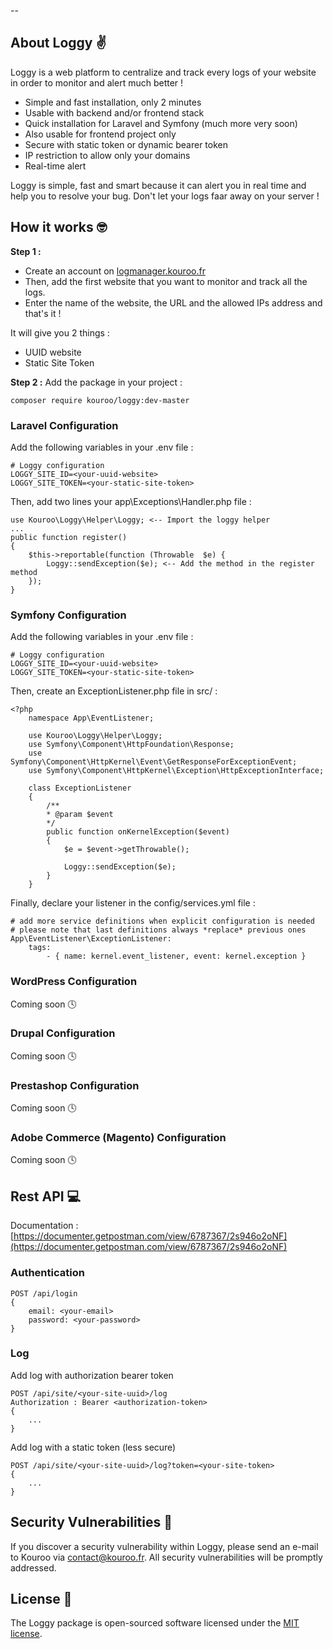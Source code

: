 -- 

## About Loggy ✌️

Loggy is a web platform to centralize and track every logs of your website in order to monitor and alert much better !

- Simple and fast installation, only 2 minutes
- Usable with backend and/or frontend stack
- Quick installation for Laravel and Symfony (much more very soon)
- Also usable for frontend project only
- Secure with static token or dynamic bearer token
- IP restriction to allow only your domains
- Real-time alert

Loggy is simple, fast and smart because it can alert you in real time and help you to resolve your bug. Don't let your logs faar away on your server !

## How it works 🤓

**Step 1 :**
- Create an account on [logmanager.kouroo.fr](https://logmanager.kouroo.fr)
- Then, add the first website that you want to monitor and track all the logs.
- Enter the name of the website, the URL and the allowed IPs address and that's it !

It will give you 2 things :
- UUID website
- Static Site Token
 
**Step 2 :**
Add the package in your project :

    composer require kouroo/loggy:dev-master

### Laravel Configuration
Add the following variables in your .env file :

    # Loggy configuration
    LOGGY_SITE_ID=<your-uuid-website>
    LOGGY_SITE_TOKEN=<your-static-site-token>

Then, add two lines your app\Exceptions\Handler.php file :

    use Kouroo\Loggy\Helper\Loggy; <-- Import the loggy helper
    ...
    public function register()
    {
	    $this->reportable(function (Throwable  $e) {
		    Loggy::sendException($e); <-- Add the method in the register method
		});
	}

### Symfony Configuration
Add the following variables in your .env file :

    # Loggy configuration
    LOGGY_SITE_ID=<your-uuid-website>
    LOGGY_SITE_TOKEN=<your-static-site-token>

Then, create an ExceptionListener.php file in src/ :

    <?php
        namespace App\EventListener;

        use Kouroo\Loggy\Helper\Loggy;
        use Symfony\Component\HttpFoundation\Response;
        use Symfony\Component\HttpKernel\Event\GetResponseForExceptionEvent;
        use Symfony\Component\HttpKernel\Exception\HttpExceptionInterface;

        class ExceptionListener
        {
            /**
            * @param $event
            */
            public function onKernelException($event)
            {
                $e = $event->getThrowable();

                Loggy::sendException($e);
            }
        }

Finally, declare your listener in the config/services.yml file : 

    # add more service definitions when explicit configuration is needed
    # please note that last definitions always *replace* previous ones
    App\EventListener\ExceptionListener:
        tags:
            - { name: kernel.event_listener, event: kernel.exception }

### WordPress Configuration
Coming soon 🕓

### Drupal Configuration
Coming soon 🕓

### Prestashop Configuration
Coming soon 🕓

### Adobe Commerce (Magento) Configuration
Coming soon 🕓

## Rest API 💻

Documentation : [https://documenter.getpostman.com/view/6787367/2s946o2oNF](https://documenter.getpostman.com/view/6787367/2s946o2oNF)

### Authentication
    POST /api/login
    {
        email: <your-email>
        password: <your-password>
    }

### Log

Add log with authorization bearer token

    POST /api/site/<your-site-uuid>/log
    Authorization : Bearer <authorization-token>
    {
        ...
    }

Add log with a static token (less secure)

    POST /api/site/<your-site-uuid>/log?token=<your-site-token>
    {
        ...
    }

## Security Vulnerabilities 🚨

If you discover a security vulnerability within Loggy, please send an e-mail to Kouroo via [contact@kouroo.fr](mailto:contact@kouroo.fr). All security vulnerabilities will be promptly addressed.

## License 📑

The Loggy package is open-sourced software licensed under the [MIT license](https://opensource.org/licenses/MIT).